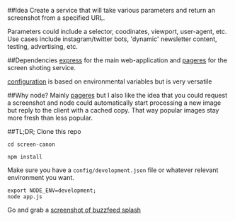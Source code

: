 ##Idea
Create a service that will take various parameters and return an screenshot from a specified URL. 

Parameters could include a selector, coodinates, viewport, user-agent, etc. Use cases include instagram/twitter bots, 'dynamic' newsletter content, testing, advertising, etc.

##Dependencies
[express](http://expressjs.com/) for the main web-application and [pageres](https://github.com/sindresorhus/pageres) for the screen shoting service.

[configuration](https://www.npmjs.com/package/config) is based on environmental variables but is very versatile

##Why node?
Mainly [pageres](https://github.com/sindresorhus/pageres) but I also like the idea that you could request a screenshot and node could automatically start processing a new image but reply to the client with a cached copy. That way popular images stay more fresh than less popular. 

##TL;DR;
Clone this repo
```
cd screen-canon
```
```
npm install
```
Make sure you have a ```config/development.json``` file or whatever relevant environment you want. 
```
export NODE_ENV=development;
node app.js
```
Go and grab a [screenshot of buzzfeed splash](http://localhost:3000/1280x1024/buzzfeed.com?opt[selector]=.splash__container)
